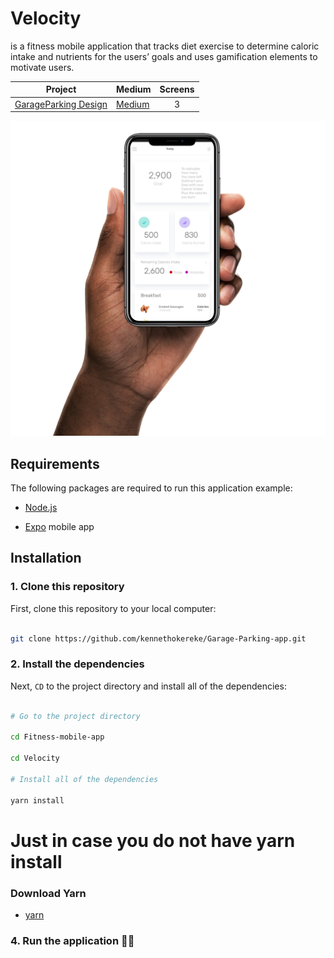 # Velocity

is a fitness mobile application that tracks diet exercise to determine caloric intake and 
nutrients for the users’ goals and uses gamification elements to motivate users.

| Project | Medium | Screens |
| ------ | ------ | :------: |
| [GarageParking Design](https://dribbble.com/shots/7094996-Velocity-fitness-app/attachments/97001?mode=media) | [Medium](https://medium.com/@kennethokerekeUIUX/case-study-velocity-app-ux-design-for-fitness-20f8c9ac06f3) | 3 | 

![alt text](https://github.com/kennethokereke/Fitness-mobile-app/blob/master/velocity/assets/01-hands-iPhoneX-Recovered-Recovered.png)

## Requirements

The following packages are required to run this application example:

* [Node.js](https://nodejs.org)

* [Expo](https://expo.io) mobile app

## Installation

### 1. Clone this repository

First, clone this repository to your local computer:

```bash

git clone https://github.com/kennethokereke/Garage-Parking-app.git

```
### 2. Install the dependencies

Next, `CD` to the project directory and install all of the dependencies:

```bash

# Go to the project directory

cd Fitness-mobile-app

cd Velocity

# Install all of the dependencies

yarn install

```

# Just in case you do not have yarn install

### Download Yarn

* [yarn](https://yarnpkg.com/lang/en/docs/install/#mac-stable)

### 4. Run the application 🎉🎉

